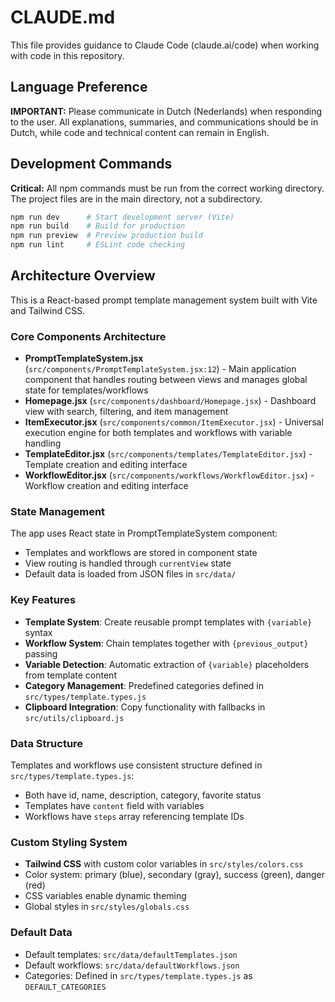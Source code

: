 # CLAUDE.md

This file provides guidance to Claude Code (claude.ai/code) when working with code in this repository.

## Language Preference

**IMPORTANT:** Please communicate in Dutch (Nederlands) when responding to the user. All explanations, summaries, and communications should be in Dutch, while code and technical content can remain in English.

## Development Commands

**Critical:** All npm commands must be run from the correct working directory. The project files are in the main directory, not a subdirectory.

```bash
npm run dev      # Start development server (Vite)
npm run build    # Build for production
npm run preview  # Preview production build
npm run lint     # ESLint code checking
```

## Architecture Overview

This is a React-based prompt template management system built with Vite and Tailwind CSS.

### Core Components Architecture

- **PromptTemplateSystem.jsx** (`src/components/PromptTemplateSystem.jsx:12`) - Main application component that handles routing between views and manages global state for templates/workflows
- **Homepage.jsx** (`src/components/dashboard/Homepage.jsx`) - Dashboard view with search, filtering, and item management
- **ItemExecutor.jsx** (`src/components/common/ItemExecutor.jsx`) - Universal execution engine for both templates and workflows with variable handling
- **TemplateEditor.jsx** (`src/components/templates/TemplateEditor.jsx`) - Template creation and editing interface
- **WorkflowEditor.jsx** (`src/components/workflows/WorkflowEditor.jsx`) - Workflow creation and editing interface

### State Management

The app uses React state in PromptTemplateSystem component:
- Templates and workflows are stored in component state
- View routing is handled through `currentView` state
- Default data is loaded from JSON files in `src/data/`

### Key Features

- **Template System**: Create reusable prompt templates with `{variable}` syntax
- **Workflow System**: Chain templates together with `{previous_output}` passing
- **Variable Detection**: Automatic extraction of `{variable}` placeholders from template content
- **Category Management**: Predefined categories defined in `src/types/template.types.js`
- **Clipboard Integration**: Copy functionality with fallbacks in `src/utils/clipboard.js`

### Data Structure

Templates and workflows use consistent structure defined in `src/types/template.types.js`:
- Both have id, name, description, category, favorite status
- Templates have `content` field with variables
- Workflows have `steps` array referencing template IDs

### Custom Styling System

- **Tailwind CSS** with custom color variables in `src/styles/colors.css`
- Color system: primary (blue), secondary (gray), success (green), danger (red)
- CSS variables enable dynamic theming
- Global styles in `src/styles/globals.css`

### Default Data

- Default templates: `src/data/defaultTemplates.json`
- Default workflows: `src/data/defaultWorkflows.json`
- Categories: Defined in `src/types/template.types.js` as `DEFAULT_CATEGORIES`